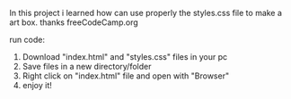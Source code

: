 In this project i learned how can use properly the styles.css file to make a art box. thanks freeCodeCamp.org

run code:

  1. Download "index.html" and "styles.css" files in your pc
  2. Save files in a new directory/folder
  3. Right click on "index.html" file and open with "Browser"
  4. enjoy it!
